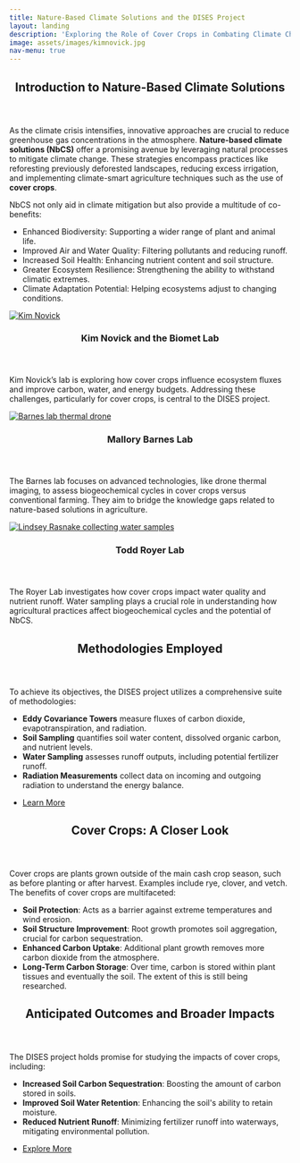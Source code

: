 ```yaml
---
title: Nature-Based Climate Solutions and the DISES Project
layout: landing
description: 'Exploring the Role of Cover Crops in Combating Climate Change'
image: assets/images/kimnovick.jpg
nav-menu: true
---
```


<!-- Main -->
<div id="main">

<!-- One -->
<section id="one">
	<div class="inner">
		<header class="major">
			<h2>Introduction to Nature-Based Climate Solutions</h2>
		</header>
		<p>As the climate crisis intensifies, innovative approaches are crucial to reduce greenhouse gas concentrations in the atmosphere. <strong>Nature-based climate solutions (NbCS)</strong> offer a promising avenue by leveraging natural processes to mitigate climate change. These strategies encompass practices like reforesting previously deforested landscapes, reducing excess irrigation, and implementing climate-smart agriculture techniques such as the use of <strong>cover crops</strong>.</p>
		<p>NbCS not only aid in climate mitigation but also provide a multitude of co-benefits:</p>
		<ul>
			<li>Enhanced Biodiversity: Supporting a wider range of plant and animal life.</li>
			<li>Improved Air and Water Quality: Filtering pollutants and reducing runoff.</li>
			<li>Increased Soil Health: Enhancing nutrient content and soil structure.</li>
			<li>Greater Ecosystem Resilience: Strengthening the ability to withstand climatic extremes.</li>
			<li>Climate Adaptation Potential: Helping ecosystems adjust to changing conditions.</li>
		</ul>
	</div>
</section>

<!-- Two -->
<section id="two" class="spotlights">
	<section>
		<a href="generic.html" class="image">
			<img src="{% link assets/images/novick.jpg %}" alt="Kim Novick" data-position="center center" />
		</a>
		<div class="content">
			<div class="inner">
				<header class="major">
					<h3>Kim Novick and the Biomet Lab</h3>
				</header>
				<p>Kim Novick’s lab is exploring how cover crops influence ecosystem fluxes and improve carbon, water, and energy budgets. Addressing these challenges, particularly for cover crops, is central to the DISES project.</p>
			</div>
		</div>
	</section>
	<section>
		<a href="generic.html" class="image">
			<img src="{% link assets/images/barnes.jpg %}" alt="Barnes lab thermal drone" data-position="center center" />
		</a>
		<div class="content">
			<div class="inner">
				<header class="major">
					<h3>Mallory Barnes Lab</h3>
				</header>
				<p>The Barnes lab focuses on advanced technologies, like drone thermal imaging, to assess biogeochemical cycles in cover crops versus conventional farming. They aim to bridge the knowledge gaps related to nature-based solutions in agriculture.</p>
			</div>
		</div>
	</section>
	<section>
		<a href="generic.html" class="image">
			<img src="{% link assets/images/royer1.jpg %}" alt="Lindsey Rasnake collecting water samples" data-position="center center" />
		</a>
		<div class="content">
			<div class="inner">
				<header class="major">
					<h3>Todd Royer Lab</h3>
				</header>
				<p>The Royer Lab investigates how cover crops impact water quality and nutrient runoff. Water sampling plays a crucial role in understanding how agricultural practices affect biogeochemical cycles and the potential of NbCS.</p>
			</div>
		</div>
	</section>
</section>

<!-- Three -->
<section id="three">
	<div class="inner">
		<header class="major">
			<h2>Methodologies Employed</h2>
		</header>
		<p>To achieve its objectives, the DISES project utilizes a comprehensive suite of methodologies:</p>
		<ul>
			<li><strong>Eddy Covariance Towers</strong> measure fluxes of carbon dioxide, evapotranspiration, and radiation.</li>
			<li><strong>Soil Sampling</strong> quantifies soil water content, dissolved organic carbon, and nutrient levels.</li>
			<li><strong>Water Sampling</strong> assesses runoff outputs, including potential fertilizer runoff.</li>
			<li><strong>Radiation Measurements</strong> collect data on incoming and outgoing radiation to understand the energy balance.</li>
		</ul>
		<ul class="actions">
			<li><a href="generic.html" class="button next">Learn More</a></li>
		</ul>
	</div>
</section>

<!-- Four -->
<section id="four">
	<div class="inner">
		<header class="major">
			<h2>Cover Crops: A Closer Look</h2>
		</header>
		<p>Cover crops are plants grown outside of the main cash crop season, such as before planting or after harvest. Examples include rye, clover, and vetch. The benefits of cover crops are multifaceted:</p>
		<ul>
			<li><strong>Soil Protection</strong>: Acts as a barrier against extreme temperatures and wind erosion.</li>
			<li><strong>Soil Structure Improvement</strong>: Root growth promotes soil aggregation, crucial for carbon sequestration.</li>
			<li><strong>Enhanced Carbon Uptake</strong>: Additional plant growth removes more carbon dioxide from the atmosphere.</li>
			<li><strong>Long-Term Carbon Storage</strong>: Over time, carbon is stored within plant tissues and eventually the soil. The extent of this is still being researched.</li>
		</ul>
	</div>
</section>

<!-- Five -->
<section id="five">
	<div class="inner">
		<header class="major">
			<h2>Anticipated Outcomes and Broader Impacts</h2>
		</header>
		<p>The DISES project holds promise for studying the impacts of cover crops, including:</p>
		<ul>
			<li><strong>Increased Soil Carbon Sequestration</strong>: Boosting the amount of carbon stored in soils.</li>
			<li><strong>Improved Soil Water Retention</strong>: Enhancing the soil's ability to retain moisture.</li>
			<li><strong>Reduced Nutrient Runoff</strong>: Minimizing fertilizer runoff into waterways, mitigating environmental pollution.</li>
		</ul>
		<ul class="actions">
			<li><a href="generic.html" class="button next">Explore More</a></li>
		</ul>
	</div>
</section>

</div>
